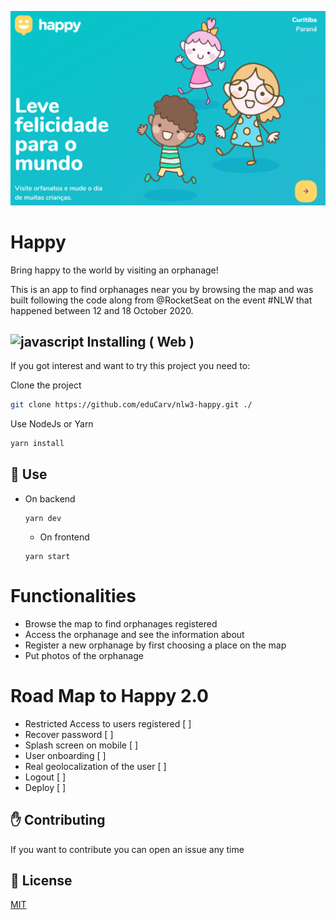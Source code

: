 ![Cover](https://github.com/eduCarv/nlw3-happy/blob/master/HAPPYCOVER!.png)



# Happy
Bring happy to the world by visiting an orphanage!

This is an app to find orphanages near you by browsing the map and was built following the code along from @RocketSeat on the event #NLW that happened between 12 and 18 October 2020.


## <img src="https://devicon.dev/devicon.git/icons/react/react-original.svg" alt="javascript" width="35" height="35"/> Installing ( Web ) 

If you got interest and want to try this project you need to:

Clone the project
```bash
git clone https://github.com/eduCarv/nlw3-happy.git ./
```

Use NodeJs or Yarn
```bash
yarn install
```

## :closed_book: Use

- On backend
  ```
  yarn dev
  ```

  - On frontend
  ```
  yarn start
  ```
# Functionalities
- Browse the map to find orphanages registered
- Access the orphanage and see the information about
- Register a new orphanage by first choosing a place on the map
- Put photos of the orphanage

# Road Map to Happy 2.0
- Restricted Access to users registered [ ]
- Recover password [ ]
- Splash screen on mobile [ ]
- User onboarding [ ]
- Real geolocalization of the user [ ]
- Logout [ ]
- Deploy [ ]

## :raised_hand: Contributing
If you want to contribute you can open an issue any time



## :scroll: License
[MIT](https://choosealicense.com/licenses/mit/)
